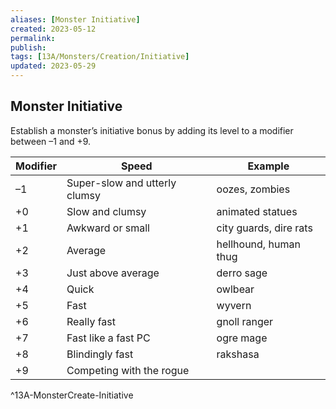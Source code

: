 ```yaml
---
aliases: [Monster Initiative]
created: 2023-05-12
permalink: 
publish: 
tags: [13A/Monsters/Creation/Initiative]
updated: 2023-05-29
---
```


## Monster Initiative

Establish a monster’s initiative bonus by adding its level to a modifier between –1 and +9.

| Modifier | Speed                         | Example                |
|----------|-------------------------------|------------------------|
| –1       | Super-slow and utterly clumsy | oozes, zombies         |
| +0       | Slow and clumsy               | animated statues       |
| +1       | Awkward or small              | city guards, dire rats |
| +2       | Average                       | hellhound, human thug  |
| +3       | Just above average            | derro sage             |
| +4       | Quick                         | owlbear                |
| +5       | Fast                          | wyvern                 |
| +6       | Really fast                   | gnoll ranger           |
| +7       | Fast like a fast PC           | ogre mage              |
| +8       | Blindingly fast               | rakshasa               |
| +9       | Competing with the rogue      |                        |        
^13A-MonsterCreate-Initiative
